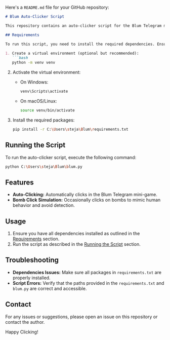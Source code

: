 Here's a `README.md` file for your GitHub repository:

```markdown
# Blum Auto-Clicker Script

This repository contains an auto-clicker script for the Blum Telegram mini-game. The script automates the clicking process and sometimes clicks on bombs to make the activity look more natural.

## Requirements

To run this script, you need to install the required dependencies. Ensure you have Python installed on your system.

1. Create a virtual environment (optional but recommended):
   ```bash
   python -m venv venv
   ```
   
2. Activate the virtual environment:
   - On Windows:
     ```bash
     venv\Scripts\activate
     ```
   - On macOS/Linux:
     ```bash
     source venv/bin/activate
     ```

3. Install the required packages:
   ```bash
   pip install -r C:\Users\steja\Blum\requirements.txt
   ```

## Running the Script

To run the auto-clicker script, execute the following command:

```bash
python C:\Users\steja\Blum\blum.py
```

## Features

- **Auto-Clicking:** Automatically clicks in the Blum Telegram mini-game.
- **Bomb Click Simulation:** Occasionally clicks on bombs to mimic human behavior and avoid detection.

## Usage

1. Ensure you have all dependencies installed as outlined in the [Requirements](#requirements) section.
2. Run the script as described in the [Running the Script](#running-the-script) section.

## Troubleshooting

- **Dependencies Issues:** Make sure all packages in `requirements.txt` are properly installed.
- **Script Errors:** Verify that the paths provided in the `requirements.txt` and `blum.py` are correct and accessible.

## Contact

For any issues or suggestions, please open an issue on this repository or contact the author.

Happy Clicking!
